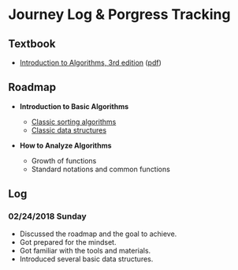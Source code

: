 # Journey Log & Porgress Tracking

## Textbook
- [Introduction to Algorithms, 3rd edition](https://www.amazon.com/Introduction-Algorithms-3rd-MIT-Press/dp/0262033844) ([pdf](http://ressources.unisciel.fr/algoprog/s00aaroot/aa00module1/res/%5BCormen-AL2011%5DIntroduction_To_Algorithms-A3.pdf))

## Roadmap
- **Introduction to Basic Algorithms** 
  - [Classic sorting algorithms](sorting_algos.md)
  - [Classic data structures](data_structures.md)
  
- **How to Analyze Algorithms**
  - Growth of functions
  - Standard notations and common functions

## Log

### 02/24/2018 Sunday
- Discussed the roadmap and the goal to achieve. 
- Got prepared for the mindset.
- Got familiar with the tools and materials.
- Introduced several basic data structures.
